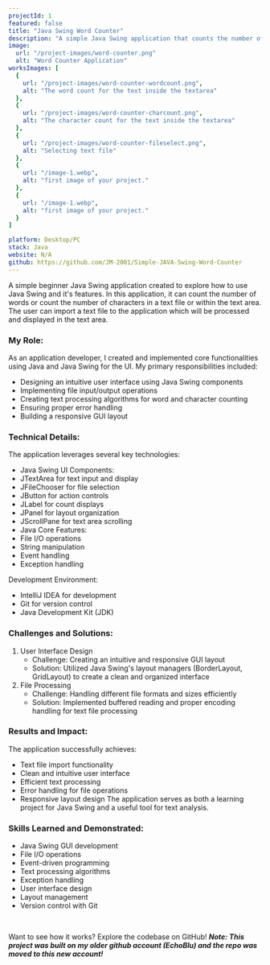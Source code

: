 ```yaml
---
projectId: 1
featured: false
title: "Java Swing Word Counter"
description: "A simple Java Swing application that counts the number of words in a text file. Users can choose a file to read and the application will display the number of words in the file."
image:
  url: "/project-images/word-counter.png"
  alt: "Word Counter Application"
worksImages: [
  {
    url: "/project-images/word-counter-wordcount.png",
    alt: "The word count for the text inside the textarea"
  }, 
  {
    url: "/project-images/word-counter-charcount.png",
    alt: "The character count for the text inside the textarea"
  }, 
  {
    url: "/project-images/word-counter-fileselect.png",
    alt: "Selecting text file"    
  },
  {
    url: "/image-1.webp", 
    alt: "first image of your project."
  }, 
  {
    url: "/image-1.webp",
    alt: "first image of your project."    
  }
]

platform: Desktop/PC
stack: Java
website: N/A
github: https://github.com/JM-2001/Simple-JAVA-Swing-Word-Counter
---
```


A simple beginner Java Swing application created to explore how to use Java Swing and it's features. In this application, it can count the number of words or count the number of characters in a text file or within the text area. The user can import a text file to the application which will be processed and displayed in the text area.


### My Role:
As an application developer, I created and implemented core functionalities using Java and Java Swing for the UI. My primary responsibilities included:
- Designing an intuitive user interface using Java Swing components
- Implementing file input/output operations
- Creating text processing algorithms for word and character counting
- Ensuring proper error handling
- Building a responsive GUI layout

### Technical Details:
The application leverages several key technologies:
- Java Swing UI Components:
 - JTextArea for text input and display
 - JFileChooser for file selection
 - JButton for action controls
 - JLabel for count displays
 - JPanel for layout organization
 - JScrollPane for text area scrolling
- Java Core Features:
 - File I/O operations
 - String manipulation
 - Event handling
 - Exception handling

Development Environment:
- IntelliJ IDEA for development
- Git for version control
- Java Development Kit (JDK)

<div class="md-chall-div">

### Challenges and Solutions:

<ol>
 <li>
   User Interface Design
   <ul>
     <li>Challenge: Creating an intuitive and responsive GUI layout</li>
     <li>Solution: Utilized Java Swing's layout managers (BorderLayout, GridLayout) to create a clean and organized interface</li>
   </ul>
 </li>
 <li>
   File Processing
   <ul>
     <li>Challenge: Handling different file formats and sizes efficiently</li>
     <li>Solution: Implemented buffered reading and proper encoding handling for text file processing</li>
   </ul>
 </li>
</ol>

</div>

### Results and Impact:
The application successfully achieves:
- Text file import functionality
- Clean and intuitive user interface
- Efficient text processing
- Error handling for file operations
- Responsive layout design
The application serves as both a learning project for Java Swing and a useful tool for text analysis.

### Skills Learned and Demonstrated:
- Java Swing GUI development
- File I/O operations
- Event-driven programming
- Text processing algorithms
- Exception handling
- User interface design
- Layout management
- Version control with Git

<br>

Want to see how it works? Explore the codebase on GitHub! ***Note: This project was built on my older github account (EchoBlu) and the repo was moved to this new account!***